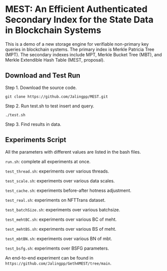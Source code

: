 # MEST: An Efficient Authenticated Secondary Index for the State Data in Blockchain Systems

This is a demo of a new storage engine for verifiable non-primary key queries in blockchain systems. The primary index is Merkle Patricia Tree (MPT). The secondary indexes include MPT, Merkle Bucket Tree (MBT), and Merkle Extendible Hash Table (MEST, proposal).

## Download and Test Run

Step 1. Download the source code.

`git clone https://github.com/Jalingpp/MEST.git`

Step 2. Run test.sh to test insert and query.

`./test.sh`

Step 3. Find results in data.

## Experiments Script

All the parameters with different values are listed in the bash files.

`run.sh`: complete all experiments at once. 

`test_thread.sh`: experiments over various threads.

`test_scale.sh`: experiments over various data scales.

`test_cache.sh`: experiments before-after hotness adjustment.

`test_real.sh`: experiments on NFTTrans dataset.

`test_batchSize.sh`: experiments over various batchsize.

`test_mehtBC.sh`: experiments over various BC of meht.

`test_mehtBS.sh`: experiments over various BS of meht.

`test_mbtBN.sh`: experiments over various BN of mbt.

`test_bsfg.sh`: experiments over BSFG parameters.

An end-to-end experiment can be found in `https://github.com/Jalingpp/Geth4MEST/tree/main`.